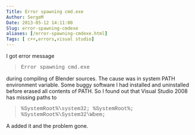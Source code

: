 ```yaml
---
Title: Error spawning cmd.exe
Author: SergeM
Date: 2013-05-12 14:11:00
Slug: error-spawning-cmdexe
aliases: [/error-spawning-cmdexe.html]
Tags: [ c++,errors,visual studio]
---
```




I got error message&nbsp;<blockquote class="tr_bq"><span style="font-family: Courier New, Courier, monospace;">Error spawning cmd.exe</span></blockquote>during compiling of Blender sources.
The cause was in system PATH environment variable. Some buggy software I had installed and uninstalled before erased all contents of PATH. So I found out that Visual Studio 2008 has missing paths to
<blockquote class="tr_bq"><span style="font-family: Courier New, Courier, monospace;">%SystemRoot%\system32;
%SystemRoot%;
%SystemRoot%\System32\Wbem;</span></blockquote>A added it and the problem gone.&nbsp;
